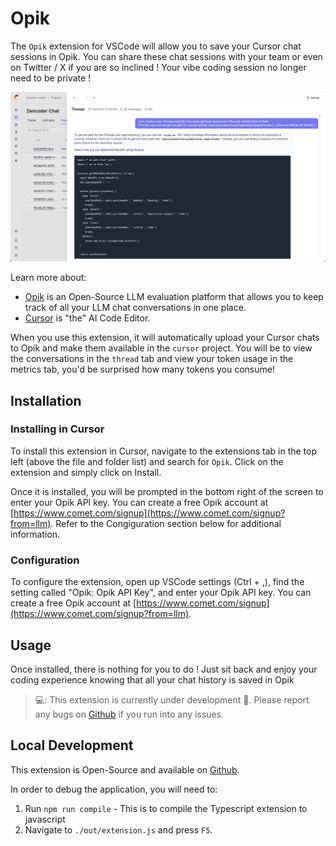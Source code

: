 # Opik

The `Opik` extension for VSCode will allow you to save your Cursor chat sessions in Opik.  You can share these chat sessions with your team or even on Twitter / X if you are so inclined ! Your vibe coding session no longer need to be private !

![Screenshot of Opik dashboard](./readme_image.png)

Learn more about:
- [Opik](https://github.com/comet-ml/opik) is an Open-Source LLM evaluation platform that allows you to keep track of all your LLM chat conversations in one place.
- [Cursor](https://www.cursor.com/) is "the" AI Code Editor.

When you use this extension, it will automatically upload your Cursor chats to Opik and make them available in the `cursor` project. You will be to view the conversations in the `thread` tab and view your token usage in the metrics tab, you'd be surprised how many tokens you consume!

## Installation

### Installing in Cursor

To install this extension in Cursor, navigate to the extensions tab in the top left (above the file and folder list) and search for `Opik`. Click on the extension and simply click on Install.

Once it is installed, you will be prompted in the bottom right of the screen to enter your Opik API key. You can create a free Opik account at [https://www.comet.com/signup](https://www.comet.com/signup?from=llm). Refer to the Congiguration section below for additional information.

### Configuration

To configure the extension, open up VSCode settings (Ctrl + ,), find the setting called "Opik: Opik API Key", and enter your Opik API key. You can create a free Opik account at [https://www.comet.com/signup](https://www.comet.com/signup?from=llm).

## Usage

Once installed, there is nothing for you to do ! Just sit back and enjoy your coding experience knowing that all your chat history is saved in Opik

> 💻: This extension is currently under development 🚧. Please report any bugs on [Github](https://github.com/comet-ml/opik) if you run into any issues.

## Local Development

This extension is Open-Source and available on [Github](https://github.com/comet-ml/opik).

In order to debug the application, you will need to:
1. Run `npm run compile` - This is to compile the Typescript extension to javascript
2. Navigate to `./out/extension.js` and press `F5`.
